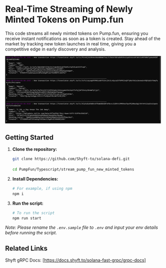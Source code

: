 # Real-Time Streaming of Newly Minted Tokens on Pump.fun

 This code streams all newly minted tokens on Pump.fun, ensuring you receive instant notifications as soon as a token is created. Stay ahead of the market by tracking new token launches in real time, giving you a competitive edge in early discovery and analysis.

![screenshot](assets/newly-minted.png?raw=true "Screenshot")


## Getting Started

1. **Clone the repository:**
   ```bash
   git clone https://github.com/Shyft-to/solana-defi.git
   
   cd PumpFun/Typescript/stream_pump_fun_new_minted_tokens
   ```

2. **Install Dependencies:**

    ```bash
    # For example, if using npm
    npm i
    ```

3. **Run the script:**

    ```bash
    # To run the script
    npm run start
    ```
*Note: Please rename the `.env.sample` file to `.env` and input your env details before running the script.*

## Related Links

Shyft gRPC Docs: [https://docs.shyft.to/solana-fast-grpc/grpc-docs]